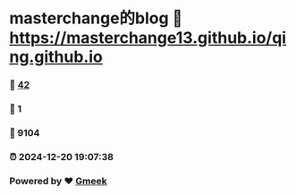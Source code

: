 # masterchange的blog :link: https://masterchange13.github.io/qing.github.io 
### :page_facing_up: [42](https://masterchange13.github.io/qing.github.io/tag.html) 
### :speech_balloon: 1 
### :hibiscus: 9104 
### :alarm_clock: 2024-12-20 19:07:38 
### Powered by :heart: [Gmeek](https://github.com/Meekdai/Gmeek)

